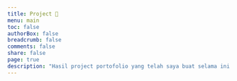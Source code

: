 ```yaml
---
title: Project 🚧
menu: main
toc: false
authorBox: false
breadcrumb: false
comments: false
share: false
page: true
description: "Hasil project portofolio yang telah saya buat selama ini."
---
```

